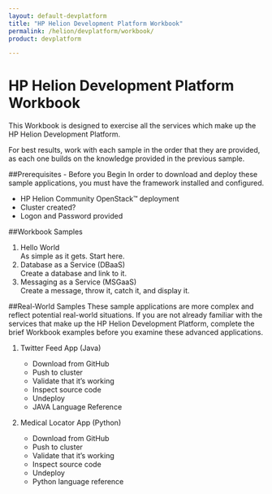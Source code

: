 ```yaml
---
layout: default-devplatform
title: "HP Helion Development Platform Workbook"
permalink: /helion/devplatform/workbook/
product: devplatform

---
```

# HP Helion Development Platform Workbook
This Workbook is designed to exercise all the services which make up the HP Helion Development Platform. 

For best results, work with each sample in the order that they are provided, as each one builds on the knowledge provided in the previous sample. 

##Prerequisites - Before you Begin
In order to download and deploy these sample applications, you must have the framework installed and configured.

* HP Helion Community OpenStack&trade; deployment
* Cluster created?
* Logon and Password provided
 

##Workbook Samples
1. Hello World <br>
As simple as it gets. Start here.
2. Database as a Service (DBaaS) <br>
Create a database and link to it.
3. Messaging as a Service (MSGaaS) <br>
Create a message, throw it, catch it, and display it.

##Real-World Samples
These sample applications are more complex and reflect potential real-world situations. If you are not already familiar with the services that make up the HP Helion Development Platform, complete the brief Workbook examples before you examine these advanced applications.  

1. Twitter Feed App (Java)
	- Download from GitHub
	- Push to cluster
	- Validate that it’s working
	- Inspect source code
	- Undeploy
	- JAVA Language Reference


2. Medical Locator App (Python)
	- 	Download from GitHub
	- 	Push to cluster
	- 	Validate that it’s working
	- 	Inspect source code
	- 	Undeploy
	- 	Python language reference